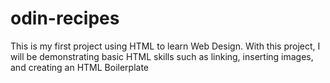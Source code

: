 # odin-recipes
This is my first project using HTML to learn Web Design. With this project, I will be demonstrating basic HTML skills such as linking, inserting images, and creating an HTML Boilerplate